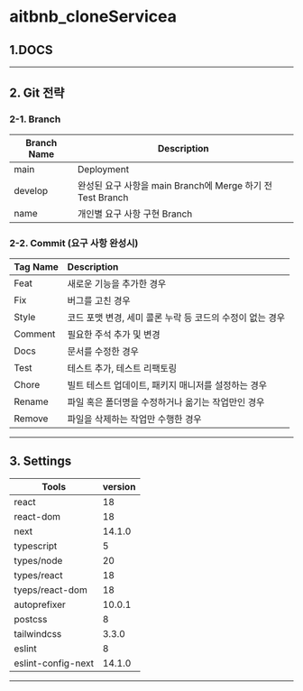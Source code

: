 # aitbnb_cloneServicea

## 1.DOCS

---

## 2. Git 전략

### 2-1. Branch

| Branch Name | Description                                                |
| ----------- | ---------------------------------------------------------- |
| main        | Deployment                                                 |
| develop     | 완성된 요구 사항을 main Branch에 Merge 하기 전 Test Branch |
| name        | 개인별 요구 사항 구현 Branch                               |

### 2-2. Commit (요구 사항 완성시)

| Tag Name | Description                                               |
| -------- | :-------------------------------------------------------- |
| Feat     | 새로운 기능을 추가한 경우                                 |
| Fix      | 버그를 고친 경우                                          |
| Style    | 코드 포맷 변경, 세미 콜론 누락 등 코드의 수정이 없는 경우 |
| Comment  | 필요한 주석 추가 및 변경                                  |
| Docs     | 문서를 수정한 경우                                        |
| Test     | 테스트 추가, 테스트 리팩토링                              |
| Chore    | 빌트 테스트 업데이트, 패키지 매니저를 설정하는 경우       |
| Rename   | 파일 혹은 폴더명을 수정하거나 옮기는 작업만인 경우        |
| Remove   | 파일을 삭제하는 작업만 수행한 경우                        |

---

## 3. Settings

| Tools              | version |
| ------------------ | ------- |
| react              | 18      |
| react-dom          | 18      |
| next               | 14.1.0  |
| typescript         | 5       |
| types/node         | 20      |
| types/react        | 18      |
| tyeps/react-dom    | 18      |
| autoprefixer       | 10.0.1  |
| postcss            | 8       |
| tailwindcss        | 3.3.0   |
| eslint             | 8       |
| eslint-config-next | 14.1.0  |

---
